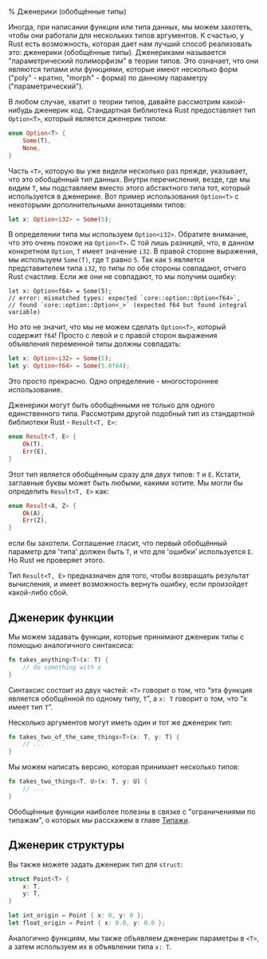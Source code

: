 % Дженерики (обобщённые типы)

Иногда, при написании функции или типа данных, мы можем захотеть, чтобы они
работали для нескольких типов аргументов. К счастью, у Rust есть возможность,
которая дает нам лучший способ реализовать это: дженерики (обобщённые типы).
Дженериками называется "параметрический полиморфизм" в теории типов. Это
означает, что они являются типами или функциями, которые имеют несколько форм
("poly" - кратно, "morph" - форма) по данному параметру ("параметрический").

В любом случае, хватит о теории типов, давайте рассмотрим какой-нибудь дженерик
код. Стандартная библиотека Rust предоставляет тип `Option<T>`, который является
дженерик типом:

```rust
enum Option<T> {
    Some(T),
    None,
}
```

Часть `<T>`, которую вы уже видели несколько раз прежде, указывает, что это
обобщённый тип данных. Внутри перечисления, везде, где мы видим `T`, мы
подставляем вместо этого абстактного типа тот, который используется в дженерике.
Вот пример использования `Option<T>` с некоторыми дополнительными аннотациями
типов:

```rust
let x: Option<i32> = Some(5);
```

В определении типа мы используем `Option<i32>`. Обратите внимание, что это очень
похоже на `Option<T>`. С той лишь разницей, что, в данном конкретном `Option`,
`T` имеет значение `i32`. В правой стороне выражения, мы используем `Some(T)`,
где `T` равно `5`. Так как `5` является представителем типа `i32`, то типы по
обе стороны совпадают, отчего Rust счастлив. Если же они не совпадают, то мы
получим ошибку:

```rust,ignore
let x: Option<f64> = Some(5);
// error: mismatched types: expected `core::option::Option<f64>`,
// found `core::option::Option<_>` (expected f64 but found integral variable)
```

Но это не значит, что мы не можем сделать `Option<T>`, который содержит `f64`!
Просто с левой и с правой сторон выражения объявления переменной типы должны
совпадать:

```rust
let x: Option<i32> = Some(5);
let y: Option<f64> = Some(5.0f64);
```

Это просто прекрасно. Одно определение - многостороннее использование.

Дженерики могут быть обобщёнными не только для одного единственного типа.
Рассмотрим другой подобный тип из стандартной библиотеки Rust - `Result<T, E>`:

```rust
enum Result<T, E> {
    Ok(T),
    Err(E),
}
```

Этот тип является обобщённым сразу для _двух_ типов: `T` и `E`. Кстати,
заглавные буквы может быть любыми, какими хотите. Мы могли бы определить
`Result<T, E>` как:

```rust
enum Result<A, Z> {
    Ok(A),
    Err(Z),
}
```

если бы захотели. Соглашение гласит, что первый обобщённый параметр для 'типа'
должен быть `T`, и что для 'ошибки' используется `E`. Но Rust не проверяет
этого.

Тип `Result<T, E>` предназначен для того, чтобы возвращать результат вычисления,
и имеет возможность вернуть ошибку, если произойдет какой-либо сбой.

## Дженерик функции

Мы можем задавать функции, которые принимают дженерик типы с помощью
аналогичного синтаксиса:

```rust
fn takes_anything<T>(x: T) {
    // do something with x
}
```

Синтаксис состоит из двух частей: `<T>` говорит о том, что “эта функция является
обобщённой по одному типу, `T`”, а `x: T` говорит о том, что “х имеет тип `T`”.

Несколько аргументов могут иметь один и тот же дженерик тип:

```rust
fn takes_two_of_the_same_things<T>(x: T, y: T) {
    // ...
}
```

Мы можем написать версию, которая принимает несколько типов:

```rust
fn takes_two_things<T, U>(x: T, y: U) {
    // ...
}
```

Обобщённые функции наиболее полезны в связке с "ограничениями по типажам", о
которых мы расскажем в главе [Типажи][traits].

[traits]: traits.html

## Дженерик структуры

Вы также можете задать дженерик тип для `struct`:

```rust
struct Point<T> {
    x: T,
    y: T,
}

let int_origin = Point { x: 0, y: 0 };
let float_origin = Point { x: 0.0, y: 0.0 };
```

Аналогично функциям, мы также объявляем дженерик параметры в `<T>`, а затем
используем их в объявлении типа `x: T`.
